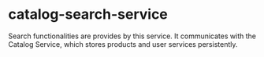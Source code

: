 # catalog-search-service
Search functionalities are provides by this service. It communicates with the Catalog Service, which stores products and user services persistently.

